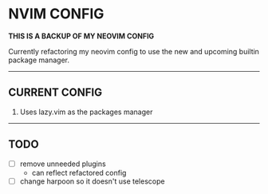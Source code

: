 # NVIM CONFIG

**THIS IS A BACKUP OF MY NEOVIM CONFIG**

Currently refactoring my neovim config to use the new and upcoming builtin
package manager.

---

## CURRENT CONFIG

1. Uses lazy.vim as the packages manager

---

## TODO

- [ ] remove unneeded plugins
    - can reflect refactored config
- [ ] change harpoon so it doesn't use telescope
